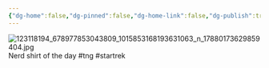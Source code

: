 ```yaml
---
{"dg-home":false,"dg-pinned":false,"dg-home-link":false,"dg-publish":true,"tags":["dgblip"],"disabled rules":["yaml-title","yaml-title-alias","file-name-heading"],"title":"philipp on instagram @ 2020-10-30","created-date":"2020-10-30T08:59:00","updated-date":"2025-05-02T17:43:07","dg-path":"blips/17880173629859404.md","permalink":"/blips/17880173629859404/","dgPassFrontmatter":true}
---
```



![123118194_678977853043809_1015853168193631063_n_17880173629859404.jpg](/img/user/attachments/123118194_678977853043809_1015853168193631063_n_17880173629859404.jpg)
Nerd shirt of the day #tng #startrek



